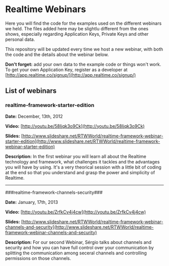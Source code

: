 # Realtime Webinars #

Here you will find the code for the examples used on the different webinars we held. The files added here may be slightlu different from the ones shows, especially regarding Application Keys, Private Keys and other personal data.

This repository will be updated every time we host a new webinar, with both the code and the details about the webinar below.

**Don't forget:** add your own data to the example code or things won't work. To get your own Application Key, register as a developer at [http://app.realtime.co/signup/](http://app.realtime.co/signup/)

## List of webinars ##

### realtime-framework-starter-edition ###

**Date:** December, 13th, 2012

**Video:** [http://youtu.be/58Ijqk3o9Ck](http://youtu.be/58Ijqk3o9Ck)

**Slides:** [http://www.slideshare.net/RTWWorld/realtime-framework-webinar-starter-edition](http://www.slideshare.net/RTWWorld/realtime-framework-webinar-starter-edition)

**Description:** In the first webinar you will learn all about the Realtime technology and framework, what challenges it tackles and the advantages you will have by using. It's a very theorical session with a little bit of coding at the end so that you understand and grasp the power and simplicity of Realtime.

----------

###realtime-framework-channels-security###

**Date:** January, 17th, 2013

**Video:** [http://youtu.be/ZrfkCv4j4cw](http://youtu.be/ZrfkCv4j4cw)

**Slides:** [http://www.slideshare.net/RTWWorld/realtime-framework-webinar-channels-and-security](http://www.slideshare.net/RTWWorld/realtime-framework-webinar-channels-and-security)

**Description:** For our second Webinar, Sérgio talks about channels and security and how you can have full control over your communication by splitting the communication among seceral channels and controlling permissions on those channels.
